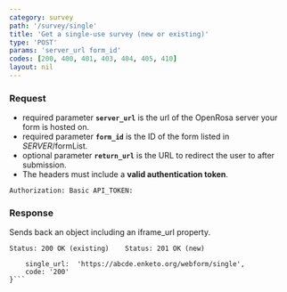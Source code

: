 ```yaml
---
category: survey
path: '/survey/single'
title: 'Get a single-use survey (new or existing)'
type: 'POST'
params: 'server_url form_id'
codes: [200, 400, 401, 403, 404, 405, 410]
layout: nil
---
```


### Request

* required parameter **`server_url`** is the url of the OpenRosa server your form is hosted on.
* required parameter **`form_id`** is the ID of the form listed in _SERVER_/formList.
* optional parameter **`return_url`** is the URL to redirect the user to after submission.
* The headers must include a **valid authentication token**.

```Authorization: Basic API_TOKEN:```

### Response

Sends back an object including an iframe_url property.

```Status: 200 OK (existing)    Status: 201 OK (new)```
```{
    single_url:  'https://abcde.enketo.org/webform/single',
    code: '200'
}```
